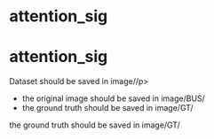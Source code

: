 # attention_sig
<h1>attention_sig</h1>

<p>Dataset should be saved in image//p>
<ul>
  <li>the original image should be saved in image/BUS/</li>
  <li>the ground truth should be saved in image/GT/</li>
</ul>
<p>the ground truth should be saved in image/GT/</p>
